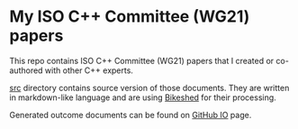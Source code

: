 # My ISO C++ Committee (WG21) papers

This repo contains ISO C++ Committee (WG21) papers that I created or co-authored with other C++ experts.

[src](src) directory contains source version of those documents. They are written in markdown-like
language and are using [Bikeshed](https://github.com/tabatkins/bikeshed) for their processing.

Generated outcome documents can be found on [GitHub IO](https://mpusz.github.io/wg21_papers) page.
